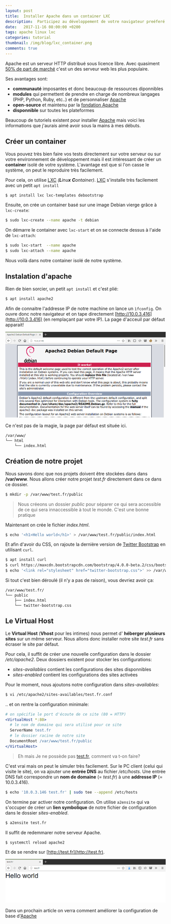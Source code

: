 ```yaml
---
layout: post
title:  Installer Apache dans un container LXC
description:  Participez au développement de votre navigateur preéferé
date:   2017-11-16 08:00:00 +0200
tags: apache linux lxc
categories: tutorial
thumbnail: /img/blog/lxc_container.png
comments: true
---
```


Apache est un serveur HTTP distribué sous licence libre. Avec quasiment [50% de part de marché](https://www.developpez.com/actu/129511/Serveurs-Web-Nginx-detient-desormais-un-tiers-des-parts-de-marche-tandis-qu-Apache-chute-en-dessous-des-50-pourcent-d-apres-W3Tech/) c'est un des serveur web les plus populaire.

Ses avantages sont:

* **communauté** imposantes et donc beaucoup de ressources diponnibles
* **modules** qui permettent de prendre en charge de nombreux langages (PHP, Python, Ruby, etc..) et de personnaliser [Apache][Apache]
* **open-source** et maintenu par la [fondation Apache](https://fr.wikipedia.org/wiki/Fondation_Apache)
* **disponnible** sur toutes les plateformes

Beaucoup de tutoriels existent pour installer [Apache][Apache] mais voici les informations que j'aurais aimé avoir sous la mains à mes débuts.

## Créer un container

Vous pouvez très bien faire vos tests directement sur votre serveur ou sur votre environnement de développement mais il est intéressant de créer un **container** isolé de votre système. L'avantage est que si l'on casse le système, on peut le reproduire très facilement.

Pour cela, on utilise [LXC][LXC] *(**L**inu**x** **C**ontainer)*. [LXC][LXC] s'installe très facilement avec un petit `apt install`

~~~bash
$ apt install lxc lxc-templates debootstrap
~~~

Ensuite, on crée un container basé sur une image Debian vierge grâce à `lxc-create`:

~~~bash
$ sudo lxc-create --name apache -t debian
~~~

On démarre le container avec `lxc-start` et on se connecte dessus à l'aide de `lxc-attach`:

~~~bash
$ sudo lxc-start  --name apache
$ sudo lxc-attach --name apache
~~~

Nous voilà dans notre container isolé de notre système.

## Instalation d'apache

Rien de bien sorcier, un petit `apt install` et c'est plié:

~~~bash
$ apt install apache2
~~~


Afin de connaitre l'addresse IP de notre machine on lance un `ìfconfig`. On ouvre donc notre navigateur et on tape directement [http://10.0.3.416](http://10.0.3.416) (en remplaçant par votre IP). La page d'acceuil par défaut apparait!

![Page par défaut d'Apache](/img/blog/debian_apache_works.png)

Ce n'est pas de la magie, la page par défaut est située ici.

~~~plain
/var/www/
└── html
    └── index.html
~~~


## Création de notre projet

Nous savons donc que nos projets doivent être stockées dans dans **/var/www**. Nous allons créer notre projet _test.fr_ directement dans ce dans ce dossier.

~~~bash
$ mkdir -p /var/www/test.fr/public
~~~

> Nous créeons un dossier _public_ pour séparer ce qui sera accessible de ce qui sera innaccessible à tout le monde. C'est une bonne pratique

Maintenant on crée le fichier _index.html_.

~~~bash
$ echo '<h1>Hello world</h1>' > /var/www/test.fr/public/index.html
~~~

Et afin d'avoir du CSS, on rajoute la dernière version de [Twitter Bootstrap](http://getbootstrap.com) en utilisant `curl`.

~~~bash
$ apt install curl
$ curl https://maxcdn.bootstrapcdn.com/bootstrap/4.0.0-beta.2/css/bootstrap.css > /var/www/test.fr/public/twitter-bootstrap.css
$ echo '<link rel="stylesheet" href="twitter-bootstrap.css">' >> /var/www/test.fr/public/index.html
~~~

Si tout c'est bien déroulé (il n'y a pas de raison), vous devriez avoir ça:

~~~plain
/var/www/test.fr/
└── public
    ├── index.html
    └── twitter-bootstrap.css
~~~

## Le Virtual Host

Le **Virtual Host** (**Vhost** pour les intimes) nous permet d' **héberger plusieurs sites** sur un même serveur. Nous allons donc installer notre site _test.fr_ sans écraser le site par défaut.

Pour cela, il suffit de créer une nouvelle configuration dans le dossier _/etc/apache2_. Deux dossiers existent pour stocker les configurations:

* _sites-availables_ contient les configurations des sites disponnibles
* _sites-enabled_ contient les configurations des sites activées

Pour le moment, nous ajoutons notre configuration dans _sites-availables_:

~~~bash
$ vi /etc/apache2/sites-availables/test.fr.conf
~~~

.. et on rentre la configuration minimale:

~~~apache
# on spécifie le port d'écoute de ce site (80 = HTTP)
<VirtualHost *:80>
  # le nom de domaine qui sera utilisé pour ce site
  ServerName test.fr
  # le dossier racine de notre site
  DocumentRoot /var/www/test.fr/public
</VirtualHost>
~~~

> Eh mais Je ne possède pas [test.fr](http://test.fr/), comment va t-on faire?

C'est vrai mais on peut le simuler très facilement. Sur le PC client (celui qui visite le site), on va ajouter une **entrée DNS** au fichier _/etc/hosts_. Une entrée DNS fait correspondre un **nom de domaine** (= _test.fr_) à une **addresse IP** (= 10.0.3.416).

~~~bash
$ echo '10.0.3.146 test.fr' | sudo tee --append /etc/hosts
~~~



On termine par activer notre configuration. On utilise `a2ensite` qui va s'occuper de créer un **lien symbolique** de notre fichier de configuration dans le dossier *sites-enabled*.

~~~bash
$ a2ensite test.fr
~~~

Il suffit de redemmarer notre serveur Apache.

~~~bash
$ systemctl reload apache2
~~~

Et de se rendre sur [http://test.fr](http://test.fr).

![Page d'acceuil de test.fr](/img/blog/debian_apache_hello_world.png)


Dans un prochain article on verra comment améliorer la configuration de base d'[Apache][Apache]

[LXC]: https://linuxcontainers.org/fr/
[Apache]: https://fr.wikipedia.org/wiki/Apache_HTTP_Server
